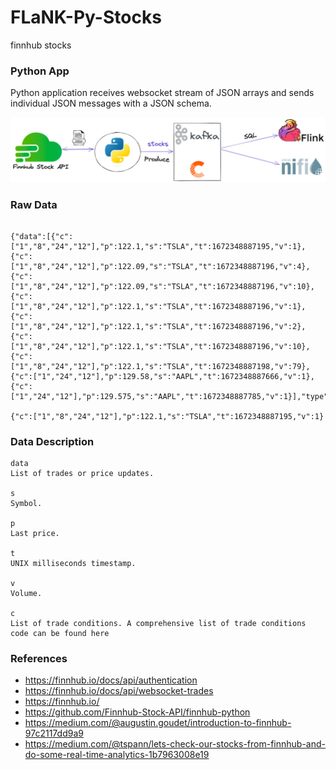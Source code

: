 # FLaNK-Py-Stocks

finnhub stocks

### Python App

Python application receives websocket stream of JSON arrays and sends individual JSON messages with a JSON schema.

![image](https://raw.githubusercontent.com/tspannhw/FLaNK-Py-Stocks/main/finnhubkafkacloduera.png)


### Raw Data
````

{"data":[{"c":["1","8","24","12"],"p":122.1,"s":"TSLA","t":1672348887195,"v":1},{"c":["1","8","24","12"],"p":122.09,"s":"TSLA","t":1672348887196,"v":4},{"c":["1","8","24","12"],"p":122.09,"s":"TSLA","t":1672348887196,"v":10},{"c":["1","8","24","12"],"p":122.1,"s":"TSLA","t":1672348887196,"v":1},{"c":["1","8","24","12"],"p":122.1,"s":"TSLA","t":1672348887196,"v":2},{"c":["1","8","24","12"],"p":122.1,"s":"TSLA","t":1672348887196,"v":10},{"c":["1","8","24","12"],"p":122.1,"s":"TSLA","t":1672348887198,"v":79},{"c":["1","24","12"],"p":129.58,"s":"AAPL","t":1672348887666,"v":1},{"c":["1","24","12"],"p":129.575,"s":"AAPL","t":1672348887785,"v":1}],"type":"trade"}

{"c":["1","8","24","12"],"p":122.1,"s":"TSLA","t":1672348887195,"v":1}

````


### Data Description

````
data
List of trades or price updates.

s
Symbol.

p
Last price.

t
UNIX milliseconds timestamp.

v
Volume.

c
List of trade conditions. A comprehensive list of trade conditions code can be found here
````


### References

* https://finnhub.io/docs/api/authentication
* https://finnhub.io/docs/api/websocket-trades
* https://finnhub.io/
* https://github.com/Finnhub-Stock-API/finnhub-python
* https://medium.com/@augustin.goudet/introduction-to-finnhub-97c2117dd9a9
* https://medium.com/@tspann/lets-check-our-stocks-from-finnhub-and-do-some-real-time-analytics-1b7963008e19
